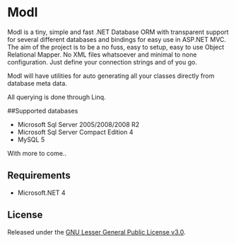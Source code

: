 # Modl
Modl is a tiny, simple and fast .NET Database ORM with transparent support for several different databases and bindings for easy use in ASP.NET MVC.
The aim of the project is to be a no fuss, easy to setup, easy to use Object Relational Mapper. No XML files whatsoever and minimal to none configuration. 
Just define your connection strings and of you go.

Modl will have utilities for auto generating all your classes directly from database meta data.

All querying is done through Linq.

##Supported databases
* Microsoft Sql Server 2005/2008/2008 R2
* Microsoft Sql Server Compact Edition 4
* MySQL 5

With more to come..

## Requirements
* Microsoft.NET 4

## License
Released under the [GNU Lesser General Public License v3.0](http://www.gnu.org/licenses/lgpl.html).